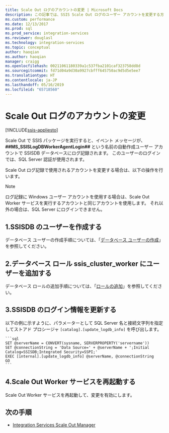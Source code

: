 ```yaml
---
title: Scale Out ログのアカウントの変更 | Microsoft Docs
description: この記事では、SSIS Scale Out ログのユーザー アカウントを変更する方法について説明します
ms.custom: performance
ms.date: 12/13/2017
ms.prod: sql
ms.prod_service: integration-services
ms.reviewer: douglasl
ms.technology: integration-services
ms.topic: conceptual
author: haoqian
ms.author: haoqian
manager: craigg
ms.openlocfilehash: 00211061180339a1c537fba2101caf323758dd8d
ms.sourcegitcommit: fd71d04a9d30a9927cbfff645750ac9d5d5e5ee7
ms.translationtype: HT
ms.contentlocale: ja-JP
ms.lasthandoff: 05/16/2019
ms.locfileid: "65718560"
---
```

# <a name="change-the-account-for-scale-out-logging"></a>Scale Out ログのアカウントの変更

[!INCLUDE[ssis-appliesto](../../includes/ssis-appliesto-ssvrpluslinux-asdb-asdw-xxx.md)]


Scale Out で SSIS パッケージを実行すると、イベント メッセージが、**##MS_SSISLogDBWorkerAgentLogin##** という名前の自動作成ユーザー アカウントで SSISDB データベースにログ記録されます。 このユーザーのログインでは、SQL Server 認証が使用されます。

Scale Out ログ記録で使用されるアカウントを変更する場合は、以下の操作を行います。

> [!NOTE]
> ログ記録に Windows ユーザー アカウントを使用する場合は、Scale Out Worker サービスを実行するアカウントと同じアカウントを使用します。 それ以外の場合は、SQL Server にログインできません。

## <a name="1-create-a-user-for-ssisdb"></a>1.SSISDB のユーザーを作成する
データベース ユーザーの作成手順については、「[データベース ユーザーの作成](../../relational-databases/security/authentication-access/create-a-database-user.md)」を参照してください。

## <a name="2-add-the-user-to-the-database-role-ssisclusterworker"></a>2.データベース ロール ssis_cluster_worker にユーザーを追加する

データベース ロールの追加手順については、「[ロールの追加](../../relational-databases/security/authentication-access/join-a-role.md)」を参照してください。

## <a name="3-update-the-logging-information-in-ssisdb"></a>3.SSISDB のログイン情報を更新する
以下の例に示すように、パラメーターとして SQL Server 名と接続文字列を指定してストアド プロシージャ `[catalog].[update_logdb_info]` を呼び出します。

    ```sql
    SET @serverName = CONVERT(sysname, SERVERPROPERTY('servername'))
    SET @connectionString = 'Data Source=' + @serverName + ';Initial Catalog=SSISDB;Integrated Security=SSPI;'
    EXEC [internal].[update_logdb_info] @serverName, @connectionString
    GO
    ```

## <a name="4-restart-the-scale-out-worker-service"></a>4.Scale Out Worker サービスを再起動する
Scale Out Worker サービスを再起動して、変更を有効にします。

## <a name="next-steps"></a>次の手順
-   [Integration Services Scale Out Manager](integration-services-ssis-scale-out-manager.md)

